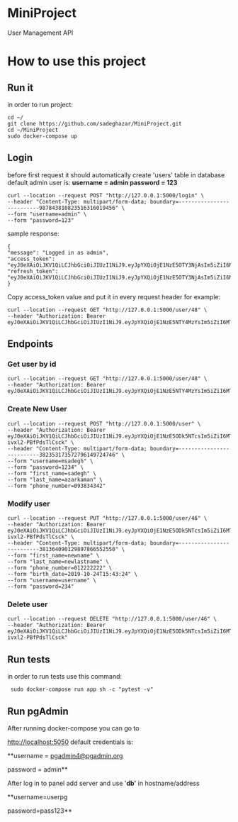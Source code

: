 # MiniProject
User Management API

# How to use this project
 

## Run it

in order to run project:

    cd ~/
    git clone https://github.com/sadeghazar/MiniProject.git
    cd ~/MiniProject
    sudo docker-compose up

## Login

before first request it should automatically create 'users' table in database
 default admin user is:
 **username = admin
 password = 123**

    curl --location --request POST "http://127.0.0.1:5000/login" \
    --header "Content-Type: multipart/form-data; boundary=--------------------------987843810823516316019456" \
    --form "username=admin" \
    --form "password=123"

sample response:

    {
    "message": "Logged in as admin",
    "access_token": "eyJ0eXAiOiJKV1QiLCJhbGciOiJIUzI1NiJ9.eyJpYXQiOjE1NzE5OTY3NjAsIm5iZiI6MTU3MTk5Njc2MCwianRpIjoiMzY3MjQ2ZjItNDcwNy00MzA3LTgxZTQtNDY5ZjJkODk2OWRiIiwiZXhwIjoxNTcxOTk3NjYwLCJpZGVudGl0eSI6ImFkbWluIiwiZnJlc2giOmZhbHNlLCJ0eXBlIjoiYWNjZXNzIn0.GdciMkzYNvfG6oOlonsxF2G5BwJqfb2lx1o1cH57mT4",
    "refresh_token": "eyJ0eXAiOiJKV1QiLCJhbGciOiJIUzI1NiJ9.eyJpYXQiOjE1NzE5OTY3NjAsIm5iZiI6MTU3MTk5Njc2MCwianRpIjoiNzU0OWI4ZDctNjUyZS00ZTRmLThmZjYtMDhkNDI1ZTYyNmE2IiwiZXhwIjoxNTc0NTg4NzYwLCJpZGVudGl0eSI6ImFkbWluIiwidHlwZSI6InJlZnJlc2gifQ.674zzyx5f9CJPYogiexVXcAowAFh9uvqJuzaGtTzX4U"
    }

Copy access_token value and put it in every request header
for example:

    curl --location --request GET "http://127.0.0.1:5000/user/48" \
    --header "Authorization: Bearer eyJ0eXAiOiJKV1QiLCJhbGciOiJIUzI1NiJ9.eyJpYXQiOjE1NzE5NTY4MzYsIm5iZiI6MTU3MTk1NjgzNiwianRpIjoiMWQyMDVjZTktNjM1ZS00ZjcxLTg4YjUtMTBlNDQ5MGI4Mjk5IiwiZXhwIjoxNTcxOTU3NzM2LCJpZGVudGl0eSI6IlNhZGVnaDEyMzQiLCJmcmVzaCI6ZmFsc2UsInR5cGUiOiJhY2Nlc3MifQ.hLVZTJalwEiIlE9OHCaw2v2W99Wng08rsePx8_Kmg1c"

## Endpoints
### Get user by id

    curl --location --request GET "http://127.0.0.1:5000/user/48" \
    --header "Authorization: Bearer eyJ0eXAiOiJKV1QiLCJhbGciOiJIUzI1NiJ9.eyJpYXQiOjE1NzE5NTY4MzYsIm5iZiI6MTU3MTk1NjgzNiwianRpIjoiMWQyMDVjZTktNjM1ZS00ZjcxLTg4YjUtMTBlNDQ5MGI4Mjk5IiwiZXhwIjoxNTcxOTU3NzM2LCJpZGVudGl0eSI6IlNhZGVnaDEyMzQiLCJmcmVzaCI6ZmFsc2UsInR5cGUiOiJhY2Nlc3MifQ.hLVZTJalwEiIlE9OHCaw2v2W99Wng08rsePx8_Kmg1c"

### Create New User

    curl --location --request POST "http://127.0.0.1:5000/user" \
    --header "Authorization: Bearer eyJ0eXAiOiJKV1QiLCJhbGciOiJIUzI1NiJ9.eyJpYXQiOjE1NzE5ODk5NTcsIm5iZiI6MTU3MTk4OTk1NywianRpIjoiOGYyNmYzMmEtM2FmNi00YTQwLTljOWUtMmE2MzBmMjk5OTIwIiwiZXhwIjoxNTcxOTkwODU3LCJpZGVudGl0eSI6ImFkbWluIiwiZnJlc2giOmZhbHNlLCJ0eXBlIjoiYWNjZXNzIn0.MmxJijfmXgwj5OOtNF_02rlR-ivxl2-PBfPdsTlCsck" \
    --header "Content-Type: multipart/form-data; boundary=--------------------------382353173572796149724746" \
    --form "username=msadegh" \
    --form "password=1234" \
    --form "first_name=sadegh" \
    --form "last_name=azarkaman" \
    --form "phone_number=093834342"

### Modify user

    curl --location --request PUT "http://127.0.0.1:5000/user/46" \
    --header "Authorization: Bearer eyJ0eXAiOiJKV1QiLCJhbGciOiJIUzI1NiJ9.eyJpYXQiOjE1NzE5ODk5NTcsIm5iZiI6MTU3MTk4OTk1NywianRpIjoiOGYyNmYzMmEtM2FmNi00YTQwLTljOWUtMmE2MzBmMjk5OTIwIiwiZXhwIjoxNTcxOTkwODU3LCJpZGVudGl0eSI6ImFkbWluIiwiZnJlc2giOmZhbHNlLCJ0eXBlIjoiYWNjZXNzIn0.MmxJijfmXgwj5OOtNF_02rlR-ivxl2-PBfPdsTlCsck" \
    --header "Content-Type: multipart/form-data; boundary=--------------------------381364090129897866552550" \
    --form "first_name=newname" \
    --form "last_name=newlastname" \
    --form "phone_number=012222222" \
    --form "birth_date=2019-10-24T15:43:24" \
    --form "username=username" \
    --form "password=234"


### Delete user

    curl --location --request DELETE "http://127.0.0.1:5000/user/46" \
    --header "Authorization: Bearer eyJ0eXAiOiJKV1QiLCJhbGciOiJIUzI1NiJ9.eyJpYXQiOjE1NzE5ODk5NTcsIm5iZiI6MTU3MTk4OTk1NywianRpIjoiOGYyNmYzMmEtM2FmNi00YTQwLTljOWUtMmE2MzBmMjk5OTIwIiwiZXhwIjoxNTcxOTkwODU3LCJpZGVudGl0eSI6ImFkbWluIiwiZnJlc2giOmZhbHNlLCJ0eXBlIjoiYWNjZXNzIn0.MmxJijfmXgwj5OOtNF_02rlR-ivxl2-PBfPdsTlCsck"


## Run tests
in order to run tests use this command:

     sudo docker-compose run app sh -c "pytest -v"

## Run pgAdmin
After running docker-compose you can go to

[http://localhost:5050](http://localhost:5050)
default credentials is:

**username = pgadmin4@pgadmin.org

password = admin**

After log in to panel add server and use '**db'** in hostname/address

**username=userpg

password=pass123**


